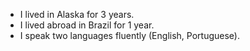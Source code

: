 * I lived in Alaska for 3 years.
* I lived abroad in Brazil for 1 year.
* I speak two languages fluently (English, Portuguese).
